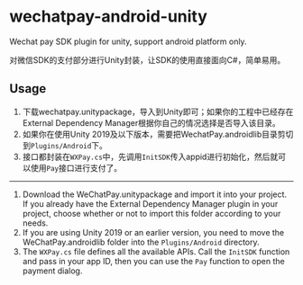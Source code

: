 # wechatpay-android-unity
Wechat pay SDK plugin for unity, support android platform only.

对微信SDK的支付部分进行Unity封装，让SDK的使用直接面向C#，简单易用。

## Usage

1. 下载wechatpay.unitypackage，导入到Unity即可；如果你的工程中已经存在External Dependency Manager根据你自己的情况选择是否导入该目录。
2. 如果你在使用Unity 2019及以下版本，需要把WechatPay.androidlib目录剪切到`Plugins/Android`下。
3. 接口都封装在`WXPay.cs`中，先调用`InitSDK`传入appid进行初始化，然后就可以使用`Pay`接口进行支付了。

---
1. Download the WeChatPay.unitypackage and import it into your project. If you already have the External Dependency Manager plugin in your project, choose whether or not to import this folder according to your needs.
2. If you are using Unity 2019 or an earlier version, you need to move the WeChatPay.androidlib folder into the `Plugins/Android` directory.
3. The `WXPay.cs` file defines all the available APIs. Call the `InitSDK` function and pass in your app ID, then you can use the `Pay` function to open the payment dialog.